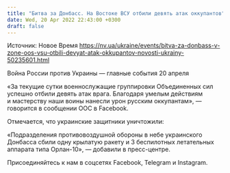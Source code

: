 ```yaml
---
title: "Битва за Донбасс. На Востоке ВСУ отбили девять атак оккупантов"
date: Wed, 20 Apr 2022 22:43:00 +0300
draft: false
---
```

Источник: Новое Время https://nv.ua/ukraine/events/bitva-za-donbass-v-zone-oos-vsu-otbili-devyat-atak-okkupantov-novosti-ukrainy-50235601.html


Война России против Украины — главные события 20 апреля

«За текущие сутки военнослужащие группировки Объединенных сил успешно отбили девять атак врага. Благодаря умелым действиям и мастерству наши воины нанесли урон русским оккупантам», — говорится в сообщении ООС в Facebook.

Отмечается, что украинские защитники уничтожили:

«Подразделения противовоздушной обороны в небе украинского Донбасса сбили одну крылатую ракету и 3 беспилотных летательных аппарата типа Орлан-10», — добавили в пресс-центре.

Присоединяйтесь к нам в соцсетях Facebook, Telegram и Instagram.
